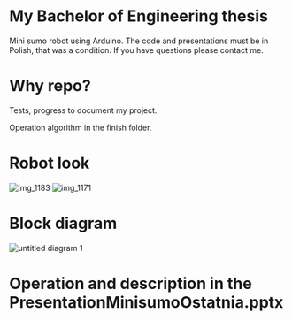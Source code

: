 # My Bachelor of Engineering thesis
Mini sumo robot using Arduino.
The code and presentations must be in Polish, that was a condition.
If you have questions please contact me.

# Why repo?
Tests, progress to document my project.

Operation algorithm in the finish folder. 

# Robot look

![img_1183](https://user-images.githubusercontent.com/36841282/50695464-0d146280-103d-11e9-99ce-c981baf8e53b.JPG)
![img_1171](https://user-images.githubusercontent.com/36841282/50695471-11408000-103d-11e9-8823-e2ade0d22581.JPG)

# Block diagram

![untitled diagram 1](https://user-images.githubusercontent.com/36841282/51800644-836a4600-2232-11e9-88be-35c45db59e20.png)

# Operation and description in the PresentationMinisumoOstatnia.pptx
